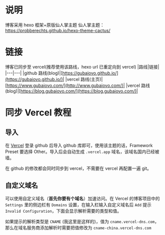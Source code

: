 # 说明

博客采用 hexo 框架+原版仙人掌主题
仙人掌主题：https://probberechts.github.io/hexo-theme-cactus/

# 链接

博客已同步至 vercel(推荐使用该路线，hexo url 已重定向到 vercel)
|路线|链接|
|---|---|
|github 路线(blog)|[https://gubaiovo.github.io/](https://gubaiovo.github.io/)|
|vercel 路线(主页)|[https://www.gubaiovo.com/](http://www.gubaiovo.com/)|
|vercel 路线(blog)|[https://blog.gubaiovo.com/](https://blog.gubaiovo.com/)|

# 同步 Vercel 教程

## 导入

在 [Vercel](https://vercel.com/) 登录 github 后导入 github 库即可，使用该主题的话，Framework Preset 要选择 Other。导入后会自动生成 `.vercel.app` 域名，该域名国内已经被墙。

在 github 的修改都会同时同步到 vercel，不需要在 vercel 再配置一遍 git。

## 自定义域名

可以使用自定义域名（**首先你要有个域名**）加速访问。在 Vercel 的博客项目中的 `Settings` 里的侧边栏有 `Domains` 设置，在输入栏输入自定义域名后 `Add` 提示 `Invalid Configuration`，下面会显示解析需要的类型和值。

如果提示的解析类型是 `CNAME` (我这里是这样的)，值为 `cname.vercel-dns.com`，那么在域名服务商添加解析时需要把值修改为 `cname-china.vercel-dns.com`
